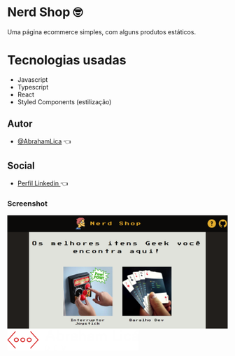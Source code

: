 
# Nerd Shop 🤓

Uma página ecommerce simples, com alguns produtos estáticos.

# Tecnologias usadas

- Javascript
- Typescript
- React
- Styled Components (estilização)

## Autor

- [@AbrahamLica](https://www.github.com/AbrahamLica)  👈

## Social
- [Perfil Linkedin ](https://www.linkedin.com/in/abraham-melquisedeque-pereira-lic%C3%A1-0a1736203/) 👈


<h3>Screenshot</h3>
<img src="./src/imgs/screenshot.png">


<img src="./src/imgs/meu-logo-branco.png" width='300px'>




